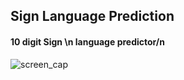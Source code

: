 ## Sign Language Prediction
#### 10 digit Sign \n language predictor/n 
![screen_cap](https://github.com/sks-saurav/Sign_Language_Prediction/blob/main/screen_capture.gif)

